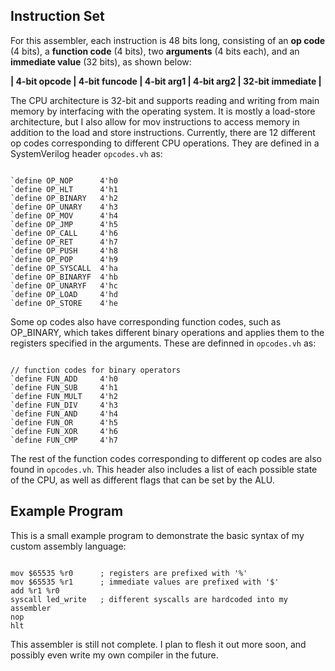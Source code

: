## Instruction Set

For this assembler, each instruction is 48 bits long, consisting of an **op code** (4 bits), a **function code** (4 bits), two **arguments** (4 bits each), and an **immediate value** (32 bits), as shown below:

**| 4-bit opcode | 4-bit funcode | 4-bit arg1 | 4-bit arg2 | 32-bit immediate |**

The CPU architecture is 32-bit and supports reading and writing from main memory by interfacing with the operating system. It is mostly a load-store architecture, but I also allow for mov instructions to access memory in addition to the load and store instructions. Currently, there are 12 different op codes corresponding to different CPU operations. They are defined in a SystemVerilog header `opcodes.vh` as:
<pre><code>
`define OP_NOP      4'h0
`define OP_HLT      4'h1
`define OP_BINARY   4'h2
`define OP_UNARY    4'h3
`define OP_MOV      4'h4
`define OP_JMP      4'h5
`define OP_CALL     4'h6
`define OP_RET      4'h7
`define OP_PUSH     4'h8
`define OP_POP      4'h9
`define OP_SYSCALL  4'ha
`define OP_BINARYF  4'hb
`define OP_UNARYF   4'hc
`define OP_LOAD     4'hd
`define OP_STORE    4'he
</code></pre>
Some op codes also have corresponding function codes, such as OP_BINARY, which takes different binary operations and applies them to the registers specified in the arguments. These are definned in `opcodes.vh` as:
<pre><code>
// function codes for binary operators
`define FUN_ADD     4'h0
`define FUN_SUB     4'h1
`define FUN_MULT    4'h2
`define FUN_DIV     4'h3
`define FUN_AND     4'h4
`define FUN_OR      4'h5
`define FUN_XOR     4'h6
`define FUN_CMP     4'h7
</code></pre>
The rest of the function codes corresponding to different op codes are also found in `opcodes.vh`. This header also includes a list of each possible state of the CPU, as well as different flags that can be set by the ALU. 

## Example Program

This is a small example program to demonstrate the basic syntax of my custom assembly language:

<pre><code>
mov $65535 %r0      ; registers are prefixed with '%'
mov $65535 %r1      ; immediate values are prefixed with '$'
add %r1 %r0
syscall led_write   ; different syscalls are hardcoded into my assembler
nop
hlt
</code></pre>
This assembler is still not complete. I plan to flesh it out more soon, and possibly even write my own compiler in the future.

